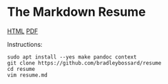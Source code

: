 The Markdown Resume
===================

[HTML](http://bradleybossard.github.io/resume)
[PDF](http://bradleybossard.github.io/resume/resume.pdf)

Instructions:

```
sudo apt install --yes make pandoc context
git clone https://github.com/bradleybossard/resume
cd resume
vim resume.md
```
